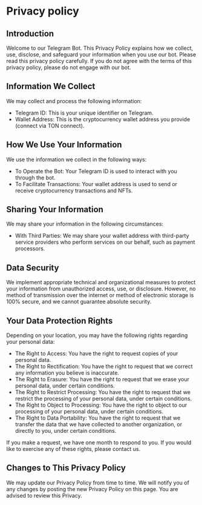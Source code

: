 # Privacy policy

## Introduction

Welcome to our Telegram Bot. This Privacy Policy explains how we collect, use, disclose, and safeguard your information when you use our bot. Please read this privacy policy carefully. If you do not agree with the terms of this privacy policy, please do not engage with our bot.

## Information We Collect

We may collect and process the following information:

- Telegram ID: This is your unique identifier on Telegram.
- Wallet Address: This is the cryptocurrency wallet address you provide (connect via TON connect).

## How We Use Your Information

We use the information we collect in the following ways:

- To Operate the Bot: Your Telegram ID is used to interact with you through the bot.
- To Facilitate Transactions: Your wallet address is used to send or receive cryptocurrency transactions and NFTs.

## Sharing Your Information

We may share your information in the following circumstances:

- With Third Parties: We may share your wallet address with third-party service providers who perform services on our behalf, such as payment processors.

## Data Security

We implement appropriate technical and organizational measures to protect your information from unauthorized access, use, or disclosure. However, no method of transmission over the internet or method of electronic storage is 100% secure, and we cannot guarantee absolute security.

## Your Data Protection Rights

Depending on your location, you may have the following rights regarding your personal data:

- The Right to Access: You have the right to request copies of your personal data.
- The Right to Rectification: You have the right to request that we correct any information you believe is inaccurate.
- The Right to Erasure: You have the right to request that we erase your personal data, under certain conditions.
- The Right to Restrict Processing: You have the right to request that we restrict the processing of your personal data, under certain conditions.
- The Right to Object to Processing: You have the right to object to our processing of your personal data, under certain conditions.
- The Right to Data Portability: You have the right to request that we transfer the data that we have collected to another organization, or directly to you, under certain conditions.

If you make a request, we have one month to respond to you. If you would like to exercise any of these rights, please contact us.

## Changes to This Privacy Policy

We may update our Privacy Policy from time to time. We will notify you of any changes by posting the new Privacy Policy on this page. You are advised to review this Privacy.
